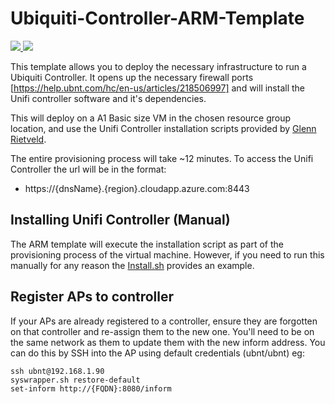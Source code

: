 # Ubiquiti-Controller-ARM-Template

<a href="https://portal.azure.com/#create/Microsoft.Template/uri/https%3A%2F%2Fraw.githubusercontent.com%2Fdaltskin%2FUbiquiti-Controller-ARM-Template%2Fmaster%2Fazuredeploy.json" target="_blank">
    <img src="http://azuredeploy.net/deploybutton.png"/>
</a>
<a href="http://armviz.io/#/?load=https%3A%2F%2Fraw.githubusercontent.com%2Fdaltskin%2FUbiquiti-Controller-ARM-Template%2Fmaster%2Fazuredeploy.json" target="_blank">
    <img src="http://armviz.io/visualizebutton.png"/>
</a>

This template allows you to deploy the necessary infrastructure to run a Ubiquiti Controller. 
It opens up the necessary firewall ports [https://help.ubnt.com/hc/en-us/articles/218506997] and will install the Unifi controller software and it's dependencies.

This will deploy on a A1 Basic size VM in the chosen resource group location, and use the Unifi Controller installation scripts provided by [Glenn Rietveld](https://GlennR.nl).

The entire provisioning process will take ~12 minutes.  To access the Unifi Controller the url will be in the format: 

*   https://{dnsName}.{region}.cloudapp.azure.com:8443

## Installing Unifi Controller (Manual)

The ARM template will execute the installation script as part of the provisioning process of the virtual machine.  However, if you need to run this manually for any reason the [Install.sh](./Install.sh) provides an example.

## Register APs to controller

If your APs are already registered to a controller, ensure they are forgotten on that controller and re-assign them to the new one.  You'll need to be on the same network as them to update them with the new inform address.  You can do this by SSH into the AP using default credentials (ubnt/ubnt) eg:

```
ssh ubnt@192.168.1.90
syswrapper.sh restore-default
set-inform http://{FQDN}:8080/inform
```
